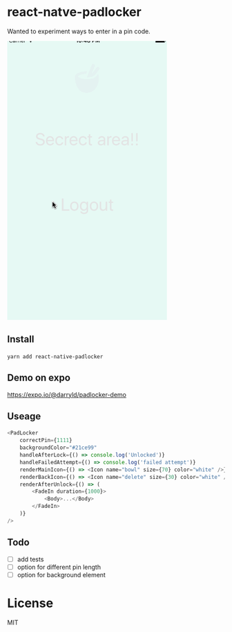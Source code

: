 # react-natve-padlocker

Wanted to experiment ways to enter in a pin code.

![demo](padlocker-demo.gif)

## Install

`yarn add react-native-padlocker`

## Demo on expo

https://expo.io/@darryld/padlocker-demo

## Useage

```javascript
<PadLocker
    correctPin={1111}
    backgroundColor="#21ce99"
    handleAfterLock={() => console.log('Unlocked')}
    handleFailedAttempt={() => console.log('failed attempt')}
    renderMainIcon={() => <Icon name="bowl" size={70} color="white" />}
    renderBackIcon={() => <Icon name="delete" size={30} color="white" />}
    renderAfterUnlock={() => (
        <FadeIn duration={1000}>
            <Body>...</Body>
        </FadeIn>
    )}
/>
```

## Todo

* [ ] add tests
* [ ] option for different pin length
* [ ] option for background element

# License

MIT
